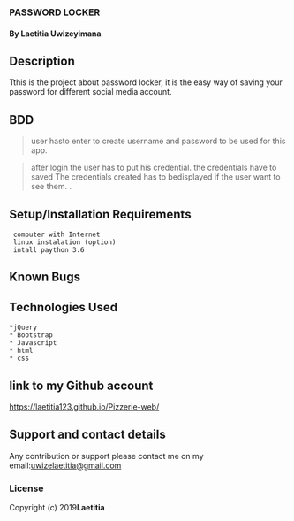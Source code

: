 ### PASSWORD LOCKER
#### By **Laetitia Uwizeyimana**
##
## Description
  Tthis is the project about password locker,
  it is the easy way of saving your password for different 
  social media account.


## BDD

>user hasto enter to create username and password to be used for this app.
  
>after login the user has to put his credential.
>the credentials have to saved
>The credentials created has to bedisplayed if the user want to see them.
>.

## Setup/Installation Requirements
     computer with Internet
     linux instalation (option)
     intall paython 3.6


## Known Bugs
 
 <!-- I am still working on how to cancel the delivery. -->

## Technologies Used

    *jQuery
    * Bootstrap
    * Javascript
    * html
    * css 
## link to my Github account
https://laetitia123.github.io/Pizzerie-web/
## Support and contact details
Any contribution or support please contact me on my email:uwizelaetitia@gmail.com
### License

Copyright (c) 2019**Laetitia**